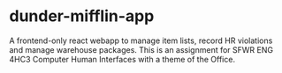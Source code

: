 # dunder-mifflin-app
A frontend-only react webapp to manage item lists, record HR violations and manage warehouse packages. This is an assignment for SFWR ENG 4HC3 Computer Human Interfaces with a theme of the Office.
